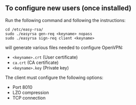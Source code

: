 To configure new users (once installed)
---------------------------------------

Run the following command and following the instructions:

    cd /etc/easy-rsa/
    sudo ./easyrsa gen-req <keyname> nopass
    sudo ./easyrsa sign-req client <keyname>

will generate various files needed to configure OpenVPN:

- `<keyname>.crt` (User certificate)
- `ca.crt` (CA certificate)
- `<keyname>.key` (Private key)

The client must configure the following options:

- Port 8010
- LZO compression
- TCP connection
